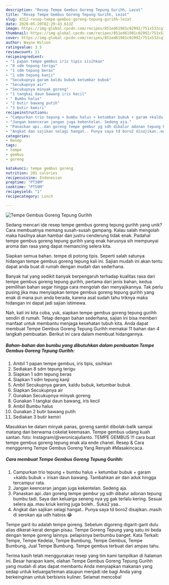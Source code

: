 ```yaml
---
description: "Resep Tempe Gembus Goreng Tepung Gurihh, Lezat"
title: "Resep Tempe Gembus Goreng Tepung Gurihh, Lezat"
slug: 4312-resep-tempe-gembus-goreng-tepung-gurihh-lezat
date: 2020-05-20T02:29:43.613Z
image: https://img-global.cpcdn.com/recipes/851ed61981c02992/751x532cq70/tempe-gembus-goreng-tepung-gurihh-foto-resep-utama.jpg
thumbnail: https://img-global.cpcdn.com/recipes/851ed61981c02992/751x532cq70/tempe-gembus-goreng-tepung-gurihh-foto-resep-utama.jpg
cover: https://img-global.cpcdn.com/recipes/851ed61981c02992/751x532cq70/tempe-gembus-goreng-tepung-gurihh-foto-resep-utama.jpg
author: Wayne Wilson
ratingvalue: 3.5
reviewcount: 11
recipeingredient:
- "1 papan tempe gembus iris tipis sisihkan"
- "8 sdm tepung terigu"
- "1 sdm tepung beras"
- "1 sdm tepung kanji"
- "Secukupnya garam kaldu bubuk ketumbar bubuk"
- "Secukupnya air"
- "Secukupnya minyak goreng"
- "1 tangkai daun bawang iris kecil"
- " Bumbu halus"
- "2 butir bawang putih"
- "3 butir kemiri"
recipeinstructions:
- "Campurkan trio tepung + bumbu halus + ketumbar bubuk + garam +kaldu bubuk + irisan daun bawang. Tambahkan air dan aduk hingga tercampur rata."
- "Jangan keenceran jangan juga kekentelan. Sedeng aja."
- "Panaskan api..dan goreng tempe gembur yg sdh dibalur adonan tepung bumbu tadi. Saya dan keluarga seneng nya yg gak terlalu kering. Sesuai selera aja..mau kriuk kering juga boleh.. Suka2 yaa.."
- "Angkat dan sajikan selagi hangat.. Punya saya td boro2 disajikan..masih di serokan aja udh habiss 😂"
categories:
- Resep
tags:
- tempe
- gembus
- goreng

katakunci: tempe gembus goreng 
nutrition: 201 calories
recipecuisine: Indonesian
preptime: "PT30M"
cooktime: "PT59M"
recipeyield: "1"
recipecategory: Lunch

---
```



![Tempe Gembus Goreng Tepung Gurihh](https://img-global.cpcdn.com/recipes/851ed61981c02992/751x532cq70/tempe-gembus-goreng-tepung-gurihh-foto-resep-utama.jpg)

Sedang mencari ide resep tempe gembus goreng tepung gurihh yang unik? Cara membuatnya memang susah-susah gampang. Kalau salah mengolah maka hasilnya akan hambar dan justru cenderung tidak enak. Padahal tempe gembus goreng tepung gurihh yang enak harusnya sih mempunyai aroma dan rasa yang dapat memancing selera kita.

Siapkan semua bahan. tempe di potong tipis. Seperti salah satunya hidangan tempe gembus goreng tepung kali ini. Sajian mudah ini akan tentu dapat anda buat di rumah dengan mudah dan sederhana.

Banyak hal yang sedikit banyak berpengaruh terhadap kualitas rasa dari tempe gembus goreng tepung gurihh, pertama dari jenis bahan, kedua pemilihan bahan segar hingga cara mengolah dan menyajikannya. Tak perlu pusing jika mau menyiapkan tempe gembus goreng tepung gurihh yang enak di mana pun anda berada, karena asal sudah tahu triknya maka hidangan ini dapat jadi sajian istimewa.


Nah, kali ini kita coba, yuk, siapkan tempe gembus goreng tepung gurihh sendiri di rumah. Tetap dengan bahan sederhana, sajian ini bisa memberi manfaat untuk membantu menjaga kesehatan tubuh kita. Anda dapat membuat Tempe Gembus Goreng Tepung Gurihh memakai 11 bahan dan 4 langkah pembuatan. Berikut ini cara dalam membuat hidangannya.

<!--inarticleads1-->

##### Bahan-bahan dan bumbu yang dibutuhkan dalam pembuatan Tempe Gembus Goreng Tepung Gurihh:

1. Ambil 1 papan tempe gembus, iris tipis, sisihkan
1. Sediakan 8 sdm tepung terigu
1. Siapkan 1 sdm tepung beras
1. Siapkan 1 sdm tepung kanji
1. Ambil Secukupnya garam, kaldu bubuk, ketumbar bubuk
1. Siapkan Secukupnya air
1. Gunakan Secukupnya minyak goreng
1. Gunakan 1 tangkai daun bawang, iris kecil
1. Ambil  Bumbu halus
1. Gunakan 2 butir bawang putih
1. Sediakan 3 butir kemiri


Masukkan ke dalam minyak panas, goreng sambil dibolak-balik sampai matang dan berwarna cokelat keemasan. Tempe gembus udang kuah santan. foto: Instagram/@veronicajulianto. TEMPE GEMBUS !!! cara buat tempe gembus goreng tepung enak ala ende chanel. Resep &amp; Cara menggoreng Tempe Gembus Goreng Yang Renyah #Masakincaca. 

<!--inarticleads2-->

##### Cara membuat Tempe Gembus Goreng Tepung Gurihh:

1. Campurkan trio tepung + bumbu halus + ketumbar bubuk + garam +kaldu bubuk + irisan daun bawang. Tambahkan air dan aduk hingga tercampur rata.
1. Jangan keenceran jangan juga kekentelan. Sedeng aja.
1. Panaskan api..dan goreng tempe gembur yg sdh dibalur adonan tepung bumbu tadi. Saya dan keluarga seneng nya yg gak terlalu kering. Sesuai selera aja..mau kriuk kering juga boleh.. Suka2 yaa..
1. Angkat dan sajikan selagi hangat.. Punya saya td boro2 disajikan..masih di serokan aja udh habiss 😂


Tempe garit itu adalah tempe goreng. Sebelum digoreng digarit-garit dulu alias dikerat-kerat dengan pisau. Tempe Goreng Tepung yang satu ini beda dengan tempe goreng lainnya. pelapisnya berbumbu banget. Kata Terkait: Tempe, Tempe Kedelai, Tempe Bumbung, Tempe Gembus, Tempe Bumbung, Jual Tempe Bumbung. Tempe gembus terbuat dari ampas tahu. 

Terima kasih telah menggunakan resep yang tim kami tampilkan di halaman ini. Besar harapan kami, olahan Tempe Gembus Goreng Tepung Gurihh yang mudah di atas dapat membantu Anda menyiapkan makanan yang sedap untuk keluarga/teman ataupun menjadi ide bagi Anda yang berkeinginan untuk berbisnis kuliner. Selamat mencoba!
